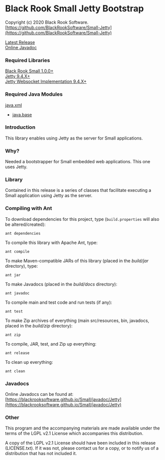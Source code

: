 # Black Rook Small Jetty Bootstrap

Copyright (c) 2020 Black Rook Software.  
[https://github.com/BlackRookSoftware/Small-Jetty](https://github.com/BlackRookSoftware/Small-Jetty)

[Latest Release](https://github.com/BlackRookSoftware/Small-Jetty/releases/latest)    
[Online Javadoc](https://blackrooksoftware.github.io/Small/javadoc/Jetty)


### Required Libraries

[Black Rook Small 1.0.0+](https://blackrooksoftware.github.io/Small)  
[Jetty 9.4.X+](https://www.eclipse.org/jetty/)  
[Jetty Websocket Implementation 9.4.X+](https://www.eclipse.org/jetty/)


### Required Java Modules

[java.xml](https://docs.oracle.com/en/java/javase/11/docs/api/java.xml/module-summary.html)  
* [java.base](https://docs.oracle.com/en/java/javase/11/docs/api/java.base/module-summary.html)  


### Introduction

This library enables using Jetty as the server for Small applications.


### Why?

Needed a bootstrapper for Small embedded web applications. This one uses Jetty.


### Library

Contained in this release is a series of classes that facilitate executing a Small application
using Jetty as the server.


### Compiling with Ant

To download dependencies for this project, type (`build.properties` will also be altered/created):

	ant dependencies

To compile this library with Apache Ant, type:

	ant compile

To make Maven-compatible JARs of this library (placed in the *build/jar* directory), type:

	ant jar

To make Javadocs (placed in the *build/docs* directory):

	ant javadoc

To compile main and test code and run tests (if any):

	ant test

To make Zip archives of everything (main src/resources, bin, javadocs, placed in the *build/zip* directory):

	ant zip

To compile, JAR, test, and Zip up everything:

	ant release

To clean up everything:

	ant clean
	

### Javadocs

Online Javadocs can be found at: [https://blackrooksoftware.github.io/Small/javadoc/Jetty](https://blackrooksoftware.github.io/Small/javadoc/Jetty)

### Other

This program and the accompanying materials are made available under the 
terms of the LGPL v2.1 License which accompanies this distribution.

A copy of the LGPL v2.1 License should have been included in this release (LICENSE.txt).
If it was not, please contact us for a copy, or to notify us of a distribution
that has not included it. 
